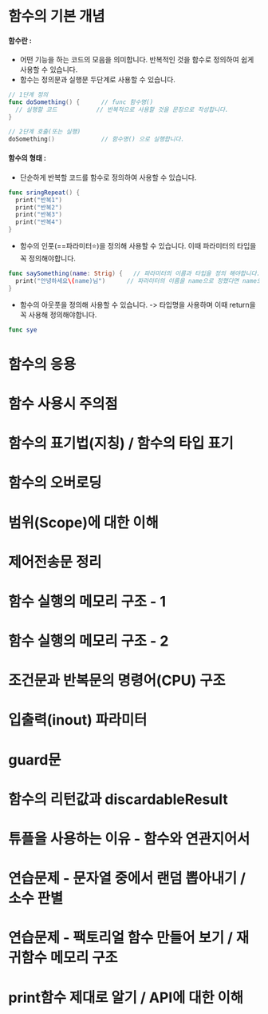 # 함수의 기본 개념
#### 함수란 : 
- 어떤 기능을 하는 코드의 모음을 의미합니다. 반복적인 것을 함수로 정의하여 쉽게 사용할 수 있습니다. 
- 함수는 정의문과 실행문 두단계로 사용할 수 있습니다.  
```Swift
// 1단계 정의
func doSomething() {      // func 함수명()
  // 실행할 코드           // 반복적으로 사용할 것을 문장으로 작성합니다. 
}

// 2단계 호출(또는 실행)
doSomething()             // 함수명() 으로 실행합니다. 
```

#### 함수의 형태 : 
- 단순하게 반복할 코드를 함수로 정의하여 사용할 수 있습니다. 
```Swift
func sringRepeat() {      
  print("반복1")
  print("반복2")  
  print("반복3")
  print("반복4")
}
```
- 함수의 인풋(==파라미터⭐)을 정의해 사용할 수 있습니다. 이때 파라미터의 타입을 꼭 정의해야합니다.
```Swift
func saySomething(name: Strig) {   // 파라미터의 이름과 타입을 정의 해야합니다. 
  print("안녕하세요\(name)님")      // 파라미터의 이름을 name으로 정했다면 name으로 사용해야합니다. 
}
```
- 함수의 아웃풋을 정의해 사용할 수 있습니다. -> 타입명을 사용하며 이때 return을 꼭 사용해 정의해야합니다.
```Swift
func sye
```

# 함수의 응용
# 함수 사용시 주의점 
# 함수의 표기법(지칭) / 함수의 타입 표기  
# 함수의 오버로딩 
# 범위(Scope)에 대한 이해 
# 제어전송문 정리 
# 함수 실행의 메모리 구조 - 1 
# 함수 실행의 메모리 구조 - 2 
# 조건문과 반복문의 명령어(CPU) 구조 
# 입출력(inout) 파라미터 
# guard문 
# 함수의 리턴값과 discardableResult 
# 튜플을 사용하는 이유 - 함수와 연관지어서 
# 연습문제 - 문자열 중에서 랜덤 뽑아내기 / 소수 판별 
# 연습문제 - 팩토리얼 함수 만들어 보기 / 재귀함수 메모리 구조 
# print함수 제대로 알기 / API에 대한 이해 
